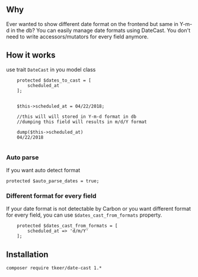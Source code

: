 ## Why
Ever wanted to show different date format on the frontend but same in Y-m-d in the db? You can 
easily manage date formats using DateCast. You don't need to write accessors/mutators for 
every field anymore.


## How it works
use trait ``DateCast`` in you model class

```
    protected $dates_to_cast = [
        scheduled_at
    ];
    
    
    $this->scheduled_at = 04/22/2018;
    
    //this will will stored in Y-m-d format in db
    //dumping this field will results in m/d/Y format
    
    dump($this->scheduled_at)
    04/22/2018
    
```

### Auto parse
If you want auto detect format

``protected $auto_parse_dates = true;``



### Different format for every field
If your date format is not detectable by Carbon or you want different format for every field, 
you can use ``$dates_cast_from_formats`` property.

```
    protected $dates_cast_from_formats = [
        scheduled_at => 'd/m/Y'
    ];

```

## Installation
``composer require tkeer/date-cast 1.*``